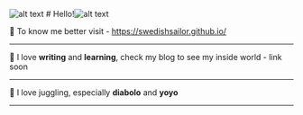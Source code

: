 ![alt text](https://i.postimg.cc/Pr9pcDdL/small-scared-basil.gif) # Hello!![alt text](https://i.postimg.cc/Pr9pcDdL/small-scared-basil.gif)

📙 To know me better visit - https://swedishsailor.github.io/

---
🌙 I love **writing** and **learning**, check my blog to see my inside world - link soon

---
🏹 I love juggling, especially **diabolo** and **yoyo**

---
<!--![Image Title](https://i.postimg.cc/VkcGdDQ6/skykicia-kopia.png)
### Space cat wishes you good day-->
<!--
**swedishsailor/swedishsailor** is a ✨ _special_ ✨ repository because its `README.md` (this file) appears on your GitHub profile.

Here are some ideas to get you started:

- 🔭 I’m currently working on ...
- 🌱 I’m currently learning ...
- 👯 I’m looking to collaborate on ...
- 🤔 I’m looking for help with ...
- 💬 Ask me about ...
- 📫 How to reach me: ...
- 😄 Pronouns: ...
- ⚡ Fun fact: ...
-->

